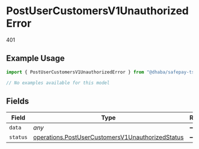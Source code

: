 # PostUserCustomersV1UnauthorizedError

401

## Example Usage

```typescript
import { PostUserCustomersV1UnauthorizedError } from "@dhaba/safepay-ts/models/errors";

// No examples available for this model
```

## Fields

| Field                                                                                                                | Type                                                                                                                 | Required                                                                                                             | Description                                                                                                          |
| -------------------------------------------------------------------------------------------------------------------- | -------------------------------------------------------------------------------------------------------------------- | -------------------------------------------------------------------------------------------------------------------- | -------------------------------------------------------------------------------------------------------------------- |
| `data`                                                                                                               | *any*                                                                                                                | :heavy_minus_sign:                                                                                                   | N/A                                                                                                                  |
| `status`                                                                                                             | [operations.PostUserCustomersV1UnauthorizedStatus](../../models/operations/postusercustomersv1unauthorizedstatus.md) | :heavy_minus_sign:                                                                                                   | N/A                                                                                                                  |
